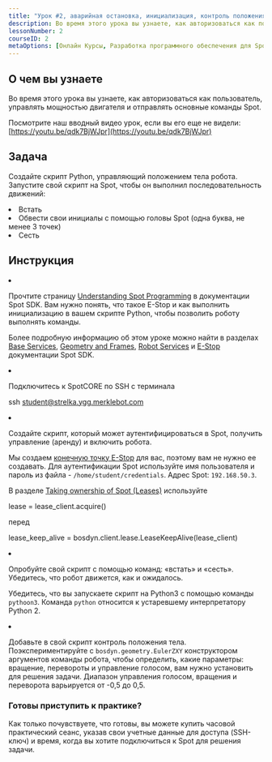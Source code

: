 ```yaml
---
title: "Урок #2, аварийная остановка, инициализация, контроль положения тела"
description: Во время этого урока вы узнаете, как авторизоваться как пользователь, управлять мощностью двигателя и отправлять основные команды Spot.
lessonNumber: 2
courseID: 2
metaOptions: [Онлайн Курсы, Разработка программного обеспечения для Spot от Boston Dynamics]
---
```


<section class="container__narrow">

## О чем вы узнаете

Во время этого урока вы узнаете, как авторизоваться как пользователь, управлять мощностью двигателя и отправлять основные команды Spot.

Посмотрите наш вводный видео урок, если вы его еще не видели: [https://youtu.be/qdk7BjWJpr](https://youtu.be/qdk7BjWJpr)

</section>


<section class="container__narrow">

## Задача

Создайте скрипт Python, управляющий положением тела робота. Запустите свой скрипт на Spot, чтобы он выполнил последовательность движений:

<List type="numbers">
<li>Встать</li>
<li>Обвести свои инициалы с помощью головы Spot (одна буква, не менее 3 точек)</li>
<li>Сесть</li>
</List>

</section>

<section class="container__reg">

## Инструкция

<List type="numbers">

<li>

Прочтите страницу [Understanding Spot Programming](https://dev.bostondynamics.com/docs/python/understanding_spot_programming) в документации Spot SDK. Вам нужно понять, что такое E-Stop и как выполнить инициализацию в вашем скрипте Python, чтобы позволить роботу выполнять команды.

Более подробную информацию об этом уроке можно найти в разделах [Base Services](https://dev.bostondynamics.com/docs/concepts/base_services), [Geometry and Frames](https://dev.bostondynamics.com/docs/concepts/geometry_and_frames), [Robot Services](https://dev.bostondynamics.com/docs/concepts/robot_services) и [E-Stop](https://dev.bostondynamics.com/docs/concepts/estop_service) документации Spot SDK.


</li>

<li>

Подключитесь к SpotCORE по SSH с терминала

<lessonCodeWrapper language="bash">ssh student@strelka.ygg.merklebot.com</lessonCodeWrapper>

</li>

<li>

Создайте скрипт, который может аутентифицироваться в Spot, получить управление (аренду) и включить робота.

Мы создаем [конечную точку E-Stop](https://dev.bostondynamics.com/python/examples/estop/readme) для вас, поэтому вам не нужно ее создавать. Для аутентификации Spot используйте имя пользователя и пароль из файла - <code>/home/student/credentials</code>. Адрес Spot: <code>192.168.50.3</code>.

В разделе [Taking ownership of Spot (Leases)](https://dev.bostondynamics.com/docs/python/understanding_spot_programming#taking-ownership-of-spot-leases) используйте 

<lessonCodeWrapper language="python">lease = lease_client.acquire()</lessonCodeWrapper>

перед

<lessonCodeWrapper language="python" codeClass="big-code">lease_keep_alive = bosdyn.client.lease.LeaseKeepAlive(lease_client)</lessonCodeWrapper>

</li>

<li>

Опробуйте свой скрипт с помощью команд: «встать» и «сесть». Убедитесь, что робот движется, как и ожидалось.

Убедитесь, что вы запускаете скрипт на Python3 с помощью команды <code>pythoon3</code>. Команда <code>python</code> относится к устаревшему интерпретатору Python 2.

</li>

<li>

Добавьте в свой скрипт контроль положения тела. Поэкспериментируйте с <code>bosdyn.geometry.EulerZXY</code> конструктором аргументов команды робота, чтобы определить, какие параметры: вращение, перевороты и управление голосом, вам нужно установить для решения задачи. Диапазон управления голосом, вращения и переворота варьируется от -0,5 до 0,5.

</li>

</List>
</section>

<section class="container__narrow">

### Готовы приступить к практике?

Как только почувствуете, что готовы, вы можете купить часовой практический сеанс, указав свои учетные данные для доступа (SSH-ключ) и время, когда вы хотите подключиться к Spot для решения задачи.

##### <LessonButtonLink src="https://dapp.spot-sdk.education/#/checkout" text="Арендовать Spot" />

</section>